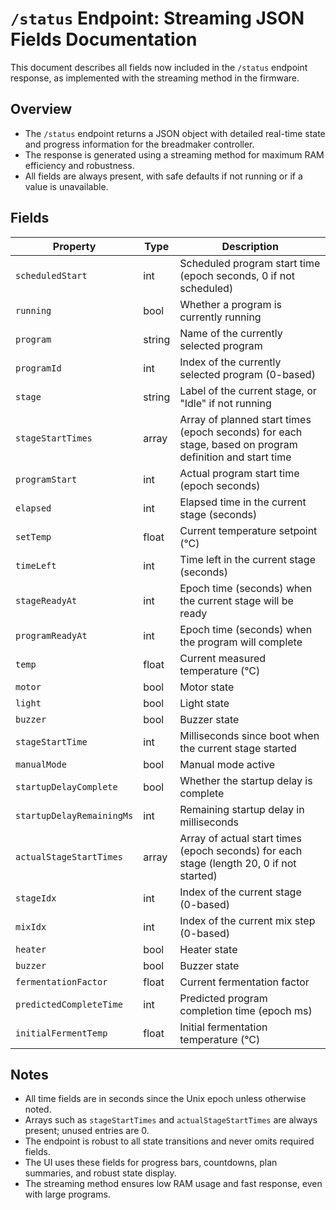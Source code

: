 # `/status` Endpoint: Streaming JSON Fields Documentation

This document describes all fields now included in the `/status` endpoint response, as implemented with the streaming method in the firmware.

## Overview
- The `/status` endpoint returns a JSON object with detailed real-time state and progress information for the breadmaker controller.
- The response is generated using a streaming method for maximum RAM efficiency and robustness.
- All fields are always present, with safe defaults if not running or if a value is unavailable.

## Fields
| Property                  | Type    | Description |
|---------------------------|---------|-------------|
| `scheduledStart`          | int     | Scheduled program start time (epoch seconds, 0 if not scheduled) |
| `running`                 | bool    | Whether a program is currently running |
| `program`                 | string  | Name of the currently selected program |
| `programId`               | int     | Index of the currently selected program (0-based) |
| `stage`                   | string  | Label of the current stage, or "Idle" if not running |
| `stageStartTimes`         | array   | Array of planned start times (epoch seconds) for each stage, based on program definition and start time |
| `programStart`            | int     | Actual program start time (epoch seconds) |
| `elapsed`                 | int     | Elapsed time in the current stage (seconds) |
| `setTemp`                 | float   | Current temperature setpoint (°C) |
| `timeLeft`                | int     | Time left in the current stage (seconds) |
| `stageReadyAt`            | int     | Epoch time (seconds) when the current stage will be ready |
| `programReadyAt`          | int     | Epoch time (seconds) when the program will complete |
| `temp`                    | float   | Current measured temperature (°C) |
| `motor`                   | bool    | Motor state |
| `light`                   | bool    | Light state |
| `buzzer`                  | bool    | Buzzer state |
| `stageStartTime`          | int     | Milliseconds since boot when the current stage started |
| `manualMode`              | bool    | Manual mode active |
| `startupDelayComplete`    | bool    | Whether the startup delay is complete |
| `startupDelayRemainingMs` | int     | Remaining startup delay in milliseconds |
| `actualStageStartTimes`   | array   | Array of actual start times (epoch seconds) for each stage (length 20, 0 if not started) |
| `stageIdx`                | int     | Index of the current stage (0-based) |
| `mixIdx`                  | int     | Index of the current mix step (0-based) |
| `heater`                  | bool    | Heater state |
| `buzzer`                  | bool    | Buzzer state |
| `fermentationFactor`      | float   | Current fermentation factor |
| `predictedCompleteTime`   | int     | Predicted program completion time (epoch ms) |
| `initialFermentTemp`      | float   | Initial fermentation temperature (°C) |

## Notes
- All time fields are in seconds since the Unix epoch unless otherwise noted.
- Arrays such as `stageStartTimes` and `actualStageStartTimes` are always present; unused entries are 0.
- The endpoint is robust to all state transitions and never omits required fields.
- The UI uses these fields for progress bars, countdowns, plan summaries, and robust state display.
- The streaming method ensures low RAM usage and fast response, even with large programs.
